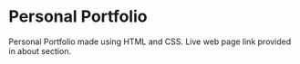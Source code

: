 # Personal Portfolio
Personal Portfolio made using HTML and CSS.
Live web page link provided in about section.
